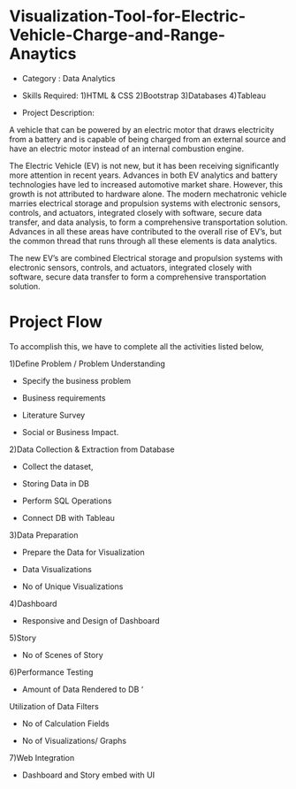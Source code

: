 # Visualization-Tool-for-Electric-Vehicle-Charge-and-Range-Anaytics
* Category : Data Analytics

* Skills Required:
1)HTML & CSS
2)Bootstrap
3)Databases
4)Tableau

* Project Description:

A vehicle that can be powered by an electric motor that draws electricity from a battery and is capable of being charged from an external source and have an electric motor instead of an internal combustion engine.

The Electric Vehicle (EV) is not new, but it has been receiving significantly more attention in recent years. Advances in both EV analytics and battery technologies have led to increased automotive market share. However, this growth is not attributed to hardware alone. The modern mechatronic vehicle marries electrical storage and propulsion systems with electronic sensors, controls, and actuators, integrated closely with software, secure data transfer, and data analysis, to form a comprehensive transportation solution. Advances in all these areas have contributed to the overall rise of EV’s, but the common thread that runs through all these elements is data analytics.

The new EV’s are combined Electrical storage and propulsion systems with electronic sensors, controls, and actuators, integrated closely with software, secure data transfer to form a comprehensive transportation solution. 

# Project Flow
To accomplish this, we have to complete all the activities listed below,

1)Define Problem / Problem Understanding

* Specify the business problem

* Business requirements

* Literature Survey

* Social or Business Impact.

2)Data Collection & Extraction from Database

* Collect the dataset,

* Storing Data in DB

* Perform SQL Operations

* Connect DB with Tableau 

3)Data Preparation

* Prepare the Data for Visualization

* Data Visualizations

* No of Unique Visualizations

4)Dashboard

* Responsive and Design of Dashboard

5)Story

* No of Scenes of Story

6)Performance Testing 

* Amount of Data Rendered to DB ‘

Utilization of Data Filters

* No of Calculation Fields

* No of Visualizations/ Graphs 

7)Web Integration

* Dashboard and Story embed with UI

